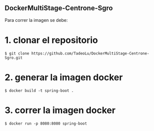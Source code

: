 ## DockerMultiStage-Centrone-Sgro

Para correr la imagen se debe:

# 1. clonar el repositorio

    $ git clone https://github.com/TadeoLu/DockerMultiStage-Centrone-Sgro.git
  
# 2. generar la imagen docker  

    $ docker build -t spring-boot .

# 3. correr la imagen docker

    $ docker run -p 8080:8080 spring-boot
